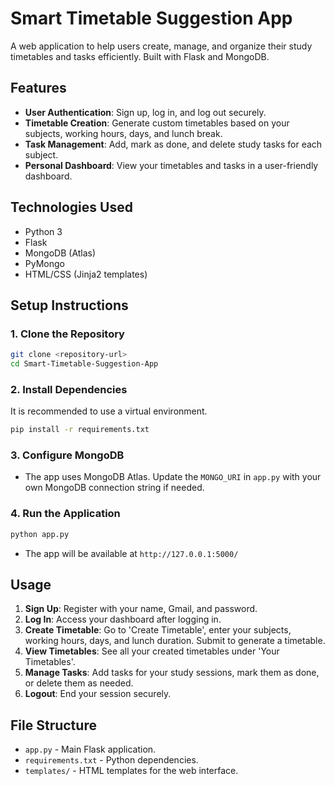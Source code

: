 # Smart Timetable Suggestion App

A web application to help users create, manage, and organize their study timetables and tasks efficiently. Built with Flask and MongoDB.

## Features

- **User Authentication**: Sign up, log in, and log out securely.
- **Timetable Creation**: Generate custom timetables based on your subjects, working hours, days, and lunch break.
- **Task Management**: Add, mark as done, and delete study tasks for each subject.
- **Personal Dashboard**: View your timetables and tasks in a user-friendly dashboard.

## Technologies Used

- Python 3
- Flask
- MongoDB (Atlas)
- PyMongo
- HTML/CSS (Jinja2 templates)

## Setup Instructions

### 1. Clone the Repository
```bash
git clone <repository-url>
cd Smart-Timetable-Suggestion-App
```

### 2. Install Dependencies
It is recommended to use a virtual environment.
```bash
pip install -r requirements.txt
```

### 3. Configure MongoDB
- The app uses MongoDB Atlas. Update the `MONGO_URI` in `app.py` with your own MongoDB connection string if needed.

### 4. Run the Application
```bash
python app.py
```
- The app will be available at `http://127.0.0.1:5000/`

## Usage

1. **Sign Up**: Register with your name, Gmail, and password.
2. **Log In**: Access your dashboard after logging in.
3. **Create Timetable**: Go to 'Create Timetable', enter your subjects, working hours, days, and lunch duration. Submit to generate a timetable.
4. **View Timetables**: See all your created timetables under 'Your Timetables'.
5. **Manage Tasks**: Add tasks for your study sessions, mark them as done, or delete them as needed.
6. **Logout**: End your session securely.

## File Structure

- `app.py` - Main Flask application.
- `requirements.txt` - Python dependencies.
- `templates/` - HTML templates for the web interface.

